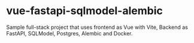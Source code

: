 # vue-fastapi-sqlmodel-alembic
Sample full-stack project that uses frontend as Vue with Vite, Backend as FastAPI, SQLModel, Postgres, Alembic and Docker. 
